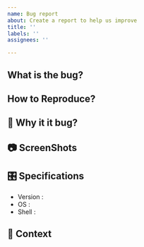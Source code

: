 ```yaml
---
name: Bug report
about: Create a report to help us improve
title: ''
labels: ''
assignees: ''

---
```

## What is the bug?
<!-- A clear and concise description of what the bug is. -->
## How to Reproduce?
<!-- 
Steps to reproduce the behavior:
1. Go to '...'
2. Click on '....'
3. Scroll down to '....'
4. See error 
-->
## 🦠 Why it it bug?
<!--
A clear and concise description of what you expected to happen.
-->
## 📷 ScreenShots
<!-- 
If applicable, add screenshots to help explain your problem.
-->
## 🎛️ Specifications
  - Version :
  - OS :
  - Shell :
## 📌 Context
<!-- 
Add any other context about the problem here.
-->